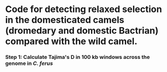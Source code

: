 # Code for detecting relaxed selection in the domesticated camels (dromedary and domestic Bactrian) compared with the wild camel.

### Step 1:  Calculate Tajima's D in 100 kb windows across the genome in _C. ferus_
